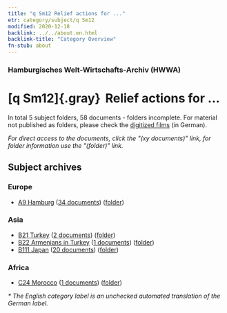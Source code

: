 ```yaml
---
title: "q Sm12 Relief actions for ..."
etr: category/subject/q Sm12
modified: 2020-12-18
backlink: ../../about.en.html
backlink-title: "Category Overview"
fn-stub: about
---
```


### Hamburgisches Welt-Wirtschafts-Archiv (HWWA)
# [q Sm12]{.gray}&#8201; Relief actions for ...&#160; 





In total 5 subject folders, 58 documents - folders incomplete.
For material not published as folders, please check the [digitized films](/film/h1_sh) (in German).

_For direct access to the documents, click the "(xy documents)" link, for folder information use the "(folder)" link._

## Subject archives



### Europe

- [A9 Hamburg](../../../geo/about.en.html#A9) (<a href="https://dfg-viewer.de/show/?tx_dlf[id]=https://pm20.zbw.eu/mets/sh/1409xx/140905/1604xx/160417/public.mets.en.xml" target="_blank">34 documents</a>) ([folder](http://purl.org/pressemappe20/folder/sh/140905,160417))

### Asia

- [B21 Turkey](../../../geo/about.en.html#B21) (<a href="https://dfg-viewer.de/show/?tx_dlf[id]=https://pm20.zbw.eu/mets/sh/1411xx/141111/1604xx/160417/public.mets.en.xml" target="_blank">2 documents</a>) ([folder](http://purl.org/pressemappe20/folder/sh/141111,160417))
- [B22 Armenians in Turkey](../../../geo/about.en.html#B22) (<a href="https://dfg-viewer.de/show/?tx_dlf[id]=https://pm20.zbw.eu/mets/sh/1411xx/141112/1604xx/160417/public.mets.en.xml" target="_blank">1 documents</a>) ([folder](http://purl.org/pressemappe20/folder/sh/141112,160417))
- [B111 Japan](../../../geo/about.en.html#B111) (<a href="https://dfg-viewer.de/show/?tx_dlf[id]=https://pm20.zbw.eu/mets/sh/1412xx/141272/1604xx/160417/public.mets.en.xml" target="_blank">20 documents</a>) ([folder](http://purl.org/pressemappe20/folder/sh/141272,160417))

### Africa

- [C24 Morocco](../../../geo/about.en.html#C24) (<a href="https://dfg-viewer.de/show/?tx_dlf[id]=https://pm20.zbw.eu/mets/sh/1413xx/141356/1604xx/160417/public.mets.en.xml" target="_blank">1 documents</a>) ([folder](http://purl.org/pressemappe20/folder/sh/141356,160417))


_* The English category label is an unchecked automated translation of the German label._

